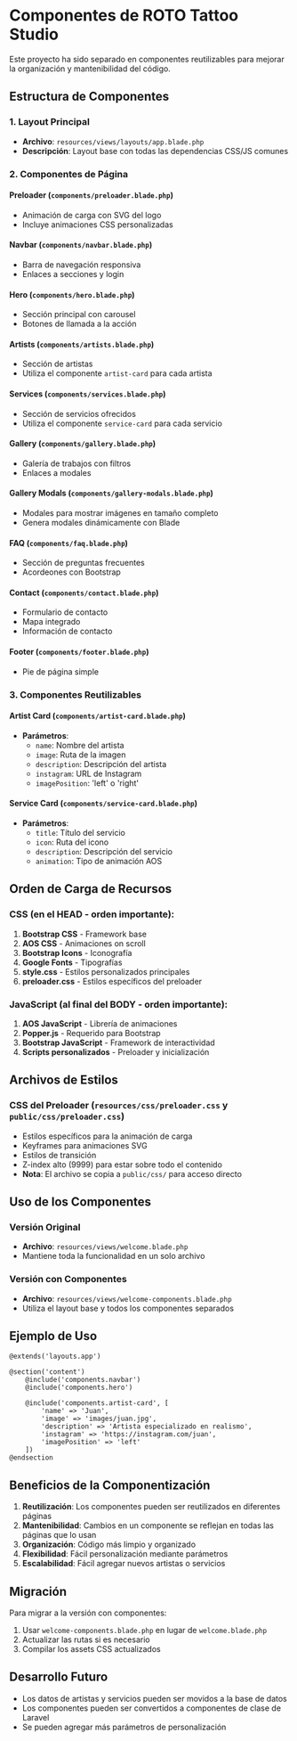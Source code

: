 # Componentes de ROTO Tattoo Studio

Este proyecto ha sido separado en componentes reutilizables para mejorar la organización y mantenibilidad del código.

## Estructura de Componentes

### 1. Layout Principal
- **Archivo**: `resources/views/layouts/app.blade.php`
- **Descripción**: Layout base con todas las dependencias CSS/JS comunes

### 2. Componentes de Página

#### Preloader (`components/preloader.blade.php`)
- Animación de carga con SVG del logo
- Incluye animaciones CSS personalizadas

#### Navbar (`components/navbar.blade.php`)
- Barra de navegación responsiva
- Enlaces a secciones y login

#### Hero (`components/hero.blade.php`)
- Sección principal con carousel
- Botones de llamada a la acción

#### Artists (`components/artists.blade.php`)
- Sección de artistas
- Utiliza el componente `artist-card` para cada artista

#### Services (`components/services.blade.php`)
- Sección de servicios ofrecidos
- Utiliza el componente `service-card` para cada servicio

#### Gallery (`components/gallery.blade.php`)
- Galería de trabajos con filtros
- Enlaces a modales

#### Gallery Modals (`components/gallery-modals.blade.php`)
- Modales para mostrar imágenes en tamaño completo
- Genera modales dinámicamente con Blade

#### FAQ (`components/faq.blade.php`)
- Sección de preguntas frecuentes
- Acordeones con Bootstrap

#### Contact (`components/contact.blade.php`)
- Formulario de contacto
- Mapa integrado
- Información de contacto

#### Footer (`components/footer.blade.php`)
- Pie de página simple

### 3. Componentes Reutilizables

#### Artist Card (`components/artist-card.blade.php`)
- **Parámetros**:
  - `name`: Nombre del artista
  - `image`: Ruta de la imagen
  - `description`: Descripción del artista
  - `instagram`: URL de Instagram
  - `imagePosition`: 'left' o 'right'

#### Service Card (`components/service-card.blade.php`)
- **Parámetros**:
  - `title`: Título del servicio
  - `icon`: Ruta del icono
  - `description`: Descripción del servicio
  - `animation`: Tipo de animación AOS

## Orden de Carga de Recursos

### CSS (en el HEAD - orden importante):
1. **Bootstrap CSS** - Framework base
2. **AOS CSS** - Animaciones on scroll  
3. **Bootstrap Icons** - Iconografía
4. **Google Fonts** - Tipografías
5. **style.css** - Estilos personalizados principales
6. **preloader.css** - Estilos específicos del preloader

### JavaScript (al final del BODY - orden importante):
1. **AOS JavaScript** - Librería de animaciones
2. **Popper.js** - Requerido para Bootstrap
3. **Bootstrap JavaScript** - Framework de interactividad
4. **Scripts personalizados** - Preloader y inicialización

## Archivos de Estilos

### CSS del Preloader (`resources/css/preloader.css` y `public/css/preloader.css`)
- Estilos específicos para la animación de carga
- Keyframes para animaciones SVG
- Estilos de transición
- Z-index alto (9999) para estar sobre todo el contenido
- **Nota**: El archivo se copia a `public/css/` para acceso directo

## Uso de los Componentes

### Versión Original
- **Archivo**: `resources/views/welcome.blade.php`
- Mantiene toda la funcionalidad en un solo archivo

### Versión con Componentes
- **Archivo**: `resources/views/welcome-components.blade.php`
- Utiliza el layout base y todos los componentes separados

## Ejemplo de Uso

```blade
@extends('layouts.app')

@section('content')
    @include('components.navbar')
    @include('components.hero')
    
    @include('components.artist-card', [
        'name' => 'Juan',
        'image' => 'images/juan.jpg',
        'description' => 'Artista especializado en realismo',
        'instagram' => 'https://instagram.com/juan',
        'imagePosition' => 'left'
    ])
@endsection
```

## Beneficios de la Componentización

1. **Reutilización**: Los componentes pueden ser reutilizados en diferentes páginas
2. **Mantenibilidad**: Cambios en un componente se reflejan en todas las páginas que lo usan
3. **Organización**: Código más limpio y organizado
4. **Flexibilidad**: Fácil personalización mediante parámetros
5. **Escalabilidad**: Fácil agregar nuevos artistas o servicios

## Migración

Para migrar a la versión con componentes:
1. Usar `welcome-components.blade.php` en lugar de `welcome.blade.php`
2. Actualizar las rutas si es necesario
3. Compilar los assets CSS actualizados

## Desarrollo Futuro

- Los datos de artistas y servicios pueden ser movidos a la base de datos
- Los componentes pueden ser convertidos a componentes de clase de Laravel
- Se pueden agregar más parámetros de personalización
